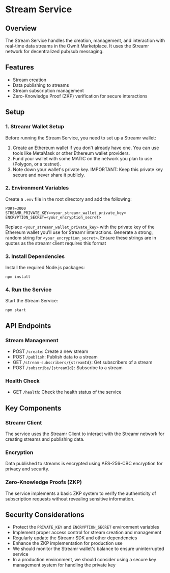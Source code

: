 # Stream Service

## Overview
The Stream Service handles the creation, management, and interaction with real-time data streams in the OwnIt Marketplace. It uses the Streamr network for decentralized pub/sub messaging.

## Features
- Stream creation
- Data publishing to streams
- Stream subscription management
- Zero-Knowledge Proof (ZKP) verification for secure interactions

## Setup

### 1. Streamr Wallet Setup
Before running the Stream Service, you need to set up a Streamr wallet:

1. Create an Ethereum wallet if you don't already have one. You can use tools like MetaMask or other Ethereum wallet providers.
2. Fund your wallet with some MATIC on the network you plan to use (Polygon, or a testnet).
3. Note down your wallet's private key. IMPORTANT: Keep this private key secure and never share it publicly.

### 2. Environment Variables
Create a `.env` file in the root directory and add the following:

```
PORT=3000
STREAMR_PRIVATE_KEY=<your_streamr_wallet_private_key>
ENCRYPTION_SECRET=<your_encryption_secret>
```

Replace `<your_streamr_wallet_private_key>` with the private key of the Ethereum wallet you'll use for Streamr interactions. 
Generate a strong, random string for `<your_encryption_secret>`.
Ensure these strings are in quotes as the streamr client requires this format

### 3. Install Dependencies
Install the required Node.js packages:

```
npm install
```

### 4. Run the Service
Start the Stream Service:

```
npm start
```

## API Endpoints

### Stream Management
- POST `/create`: Create a new stream
- POST `/publish`: Publish data to a stream
- GET `/stream-subscribers/{streamId}`: Get subscribers of a stream
- POST `/subscribe/{streamId}`: Subscribe to a stream

### Health Check
- GET `/health`: Check the health status of the service

## Key Components

### Streamr Client
The service uses the Streamr Client to interact with the Streamr network for creating streams and publishing data.

### Encryption
Data published to streams is encrypted using AES-256-CBC encryption for privacy and security.

### Zero-Knowledge Proofs (ZKP)
The service implements a basic ZKP system to verify the authenticity of subscription requests without revealing sensitive information.


## Security Considerations
- Protect the `PRIVATE_KEY` and `ENCRYPTION_SECRET` environment variables
- Implement proper access control for stream creation and management
- Regularly update the Streamr SDK and other dependencies
- Enhance the ZKP implementation for production use
- We should monitor the Streamr wallet's balance to ensure uninterrupted service
- In a production environment, we should consider using a secure key management system for handling the private key

